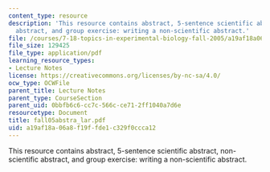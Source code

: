 ```yaml
---
content_type: resource
description: 'This resource contains abstract, 5-sentence scientific abstract, non-scientific
  abstract, and group exercise: writing a non-scientific abstract.'
file: /courses/7-18-topics-in-experimental-biology-fall-2005/a19af18a06a8f19ffde1c329f0ccca12_fall05abstra_lar.pdf
file_size: 129425
file_type: application/pdf
learning_resource_types:
- Lecture Notes
license: https://creativecommons.org/licenses/by-nc-sa/4.0/
ocw_type: OCWFile
parent_title: Lecture Notes
parent_type: CourseSection
parent_uid: 0bbfb6c6-cc7c-566c-ce71-2ff1040a7d6e
resourcetype: Document
title: fall05abstra_lar.pdf
uid: a19af18a-06a8-f19f-fde1-c329f0ccca12
---
```

This resource contains abstract, 5-sentence scientific abstract, non-scientific abstract, and group exercise: writing a non-scientific abstract.